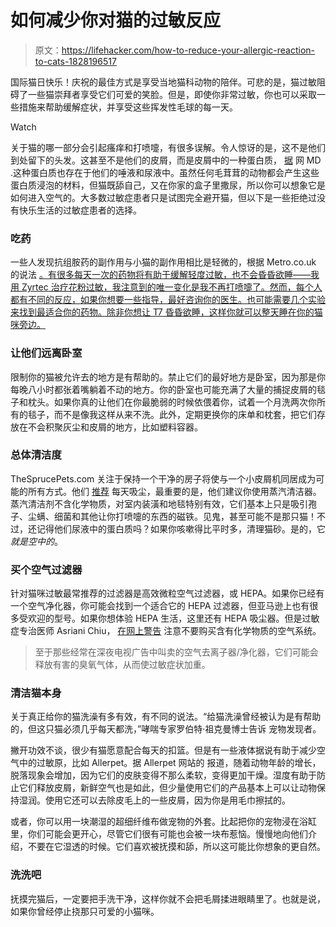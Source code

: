 # 如何减少你对猫的过敏反应

> 原文：<https://lifehacker.com/how-to-reduce-your-allergic-reaction-to-cats-1828196517>

国际猫日快乐！庆祝的最佳方式是享受当地猫科动物的陪伴。可悲的是，猫过敏阻碍了一些猫崇拜者享受它们可爱的笑脸。但是，即使你非常过敏，你也可以采取一些措施来帮助缓解症状，并享受这些挥发性毛球的每一天。

Watch

关于猫的哪一部分会引起瘙痒和打喷嚏，有很多误解。令人惊讶的是，这不是他们到处留下的头发。这甚至不是他们的皮屑，而是皮屑中的一种蛋白质， [据](https://pets.webmd.com/features/pets-allergies#1) 网 MD .这种蛋白质也存在于他们的唾液和尿液中。虽然任何毛茸茸的动物都会产生这些蛋白质浸泡的材料，但猫既舔自己，又在你家的盒子里撒尿，所以你可以想象它是如何进入空气的。大多数过敏症患者只是试图完全避开猫，但以下是一些拒绝过没有快乐生活的过敏症患者的选择。

### 吃药

一些人发现抗组胺药的副作用与小猫的副作用相比是轻微的，根据 Metro.co.uk 的说法 [。有很多每天一次的药物将有助于缓解轻度过敏，也不会昏昏欲睡——我用 Zyrtec 治疗花粉过敏，我注意到的唯一变化是我不再打喷嚏了。然而，每个人都有不同的反应，如果你想要一些指导，最好咨询你的医生。也可能需要几个实验来找到最适合你的药物。除非你想让 T7 昏昏欲睡，这样你就可以整天睡在你的猫咪旁边。](https://metro.co.uk/2018/08/08/allergic-cats-reduce-symptoms-around-pets-7814234/)

### 让他们远离卧室

限制你的猫被允许去的地方是有帮助的。禁止它们的最好地方是卧室，因为那是你每晚八小时都张着嘴躺着不动的地方。你的卧室也可能充满了大量的捕捉皮屑的毯子和枕头。如果你真的让他们在你最脆弱的时候依偎着你，试着一个月洗两次你所有的毯子，而不是像我这样从来不洗。此外，定期更换你的床单和枕套，把它们存放在不会积聚灰尘和皮屑的地方，比如塑料容器。

### 总体清洁度

TheSprucePets.com 关注于保持一个干净的房子将使与一个小皮屑机同居成为可能的所有方式。他们 [推荐](https://www.thesprucepets.com/decrease-your-cat-allergies-553863) 每天吸尘，最重要的是，他们建议你使用蒸汽清洁器。蒸汽清洁剂不含化学物质，对室内装潢和地毯特别有效，它们基本上只是吸引孢子、尘螨、细菌和其他让你打喷嚏的东西的磁铁。见鬼，甚至可能不是那只猫！不过，还记得他们尿液中的蛋白质吗？如果你咳嗽得比平时多，清理猫砂。是的，它*就是空中的*。

### 买个空气过滤器

针对猫咪过敏最常推荐的过滤器是高效微粒空气过滤器，或 HEPA。如果你已经有一个空气净化器，你可能会找到一个适合它的 HEPA 过滤器，但亚马逊上也有很多受欢迎的型号。如果你想体验 HEPA 生活，这里还有 HEPA 吸尘器。但是过敏症专治医师 Asriani Chiu， [在网上警告](https://pets.webmd.com/features/pets-allergies#1) 注意不要购买含有化学物质的空气系统。

> 至于那些经常在深夜电视广告中叫卖的空气去离子器/净化器，它们可能会释放有害的臭氧气体，从而使过敏症状加重。

### 清洁猫本身

关于真正给你的猫洗澡有多有效，有不同的说法。“给猫洗澡曾经被认为是有帮助的，但这只猫必须几乎每天都洗，”哮喘专家罗伯特·祖克曼博士告诉 宠物发现者。

撇开功效不谈，很少有猫愿意配合每天的扣篮。但是有一些液体据说有助于减少空气中的过敏原，比如 Allerpet。据 Allerpet 网站的 报道，随着动物年龄的增长，脱落现象会增加，因为它们的皮肤变得不那么柔软，变得更加干燥。湿度有助于防止它们释放皮屑，新鲜空气也是如此，但少量使用它们的产品基本上可以让动物保持湿润。使用它还可以去除皮毛上的一些皮屑，因为你是用毛巾擦拭的。

或者，你可以用一块潮湿的超细纤维布做宠物的外套。比起把你的宠物浸在浴缸里，你们可能会更开心，尽管它们很有可能也会被一块布惹恼。慢慢地向他们介绍，不要在它湿透的时候。它们喜欢被抚摸和舔，所以这可能比你想象的更自然。

### 洗洗吧

抚摸完猫后，一定要把手洗干净，这样你就不会把毛屑揉进眼睛里了。也就是说，如果你曾经停止挠那只可爱的小猫咪。